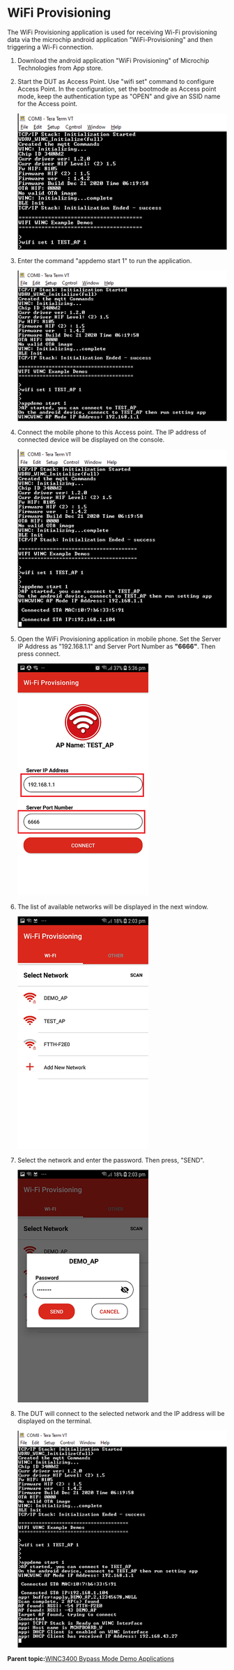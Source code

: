 # WiFi Provisioning

The WiFi Provisioning application is used for receiving Wi-Fi provisioning data via the microchip android application "WiFi-Provisioning" and then triggering a Wi-Fi connection.

1.  Download the android application "WiFi Provisioning" of Microchip Technologies from App store.

2.  Start the DUT as Access Point. Use "wifi set" command to configure Access Point. In the configuration, set the bootmode as Access point mode, keep the authentication type as "OPEN" and give an SSID name for the Access point.

    ![wifi_prov_config_cmd](GUID-3F93079F-CB57-484C-9653-AC6C841B9D00-low.png)

3.  Enter the command "appdemo start 1" to run the application.

    ![wifi_prov_app_start](GUID-1CD3CEC0-4E75-4AF2-BA8A-FBF0D7967BB7-low.png)

4.  Connect the mobile phone to this Access point. The IP address of connected device will be displayed on the console.

    ![wifi_prov_app_connected](GUID-E0C4B222-FDD8-45D0-8963-FD912A5F2D62-low.png)

5.  Open the WiFi Provisioning application in mobile phone. Set the Server IP Address as "192.168.1.1" and Server Port Number as **"6666"**. Then press connect.

    ![wif_prov_app_1](GUID-165BBB2D-B413-4193-80A1-C5E7548DFAAA-low.png)

6.  The list of available networks will be displayed in the next window.

    ![wif_prov_app_2](GUID-F9A731C6-F70E-49A0-9AED-CDD1101F8DAC-low.png)

7.  Select the network and enter the password. Then press, "SEND".

    ![images/wifi_prov_app_3](GUID-92384E0F-8224-4C68-BCF5-B4C51ED68665-low.png)

8.  The DUT will connect to the selected network and the IP address will be displayed on the terminal.

    ![wifi_prov_app](GUID-1B2E21ED-CDB8-4DD9-9DAB-47751A4A4A75-low.png)


**Parent topic:**[WINC3400 Bypass Mode Demo Applications](GUID-E5D04EAD-51D1-4D47-8ADB-9AD8BB1A700C.md)

